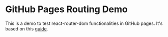 # GitHub Pages Routing Demo

This is a demo to test react-router-dom functionalities in GitHub pages. It's based on this [guide](https://github.com/rafgraph/spa-github-pages).